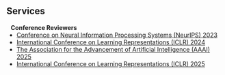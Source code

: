 ## Services

<h4 style="margin:0 10px 0;">Conference Reviewers</h4>

<ul style="margin:0 0 5px;">
  <li><a href="https://nips.cc"><autocolor>Conference on Neural Information Processing Systems (NeurIPS) 2023</autocolor></a></li>
  <li><a href="https://iclr.cc"><autocolor>International Conference on Learning Representations (ICLR) 2024</autocolor></a></li>
  <li><a href="https://aaai.org"><autocolor>The Association for the Advancement of Artificial Intelligence (AAAI) 2025</autocolor></a></li>
  <li><a href="https://iclr.cc"><autocolor>International Conference on Learning Representations (ICLR) 2025</autocolor></a></li>
  <!-- <li><a href="http://iccv2021.thecvf.com/"><autocolor>IEEE/CVF International Conference on Computer Vision (ICCV) 2021</autocolor></a></li>
  <li><a href="https://eccv2022.ecva.net/"><autocolor>European Conference on Computer Vision (ECCV) 2022</autocolor></a></li> -->
</ul>

<!-- <h4 style="margin:0 10px 0;">Journal Reviewers</h4>

<ul style="margin:0 0 20px;">
  <li><a href="https://www.computer.org/csdl/journal/tp"><autocolor>IEEE Transactions on Pattern Analysis and Machine Intelligence (TPAMI)</autocolor></a></li>
  <li><a href="https://www.springer.com/journal/11263"><autocolor>International Journal of Computer Vision (IJCV)</autocolor></a></li>
</ul> -->